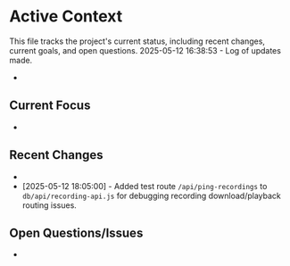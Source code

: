# Active Context

This file tracks the project's current status, including recent changes, current goals, and open questions.
2025-05-12 16:38:53 - Log of updates made.

*

## Current Focus

*   

## Recent Changes

*
*   [2025-05-12 18:05:00] - Added test route `/api/ping-recordings` to `db/api/recording-api.js` for debugging recording download/playback routing issues.

## Open Questions/Issues

*